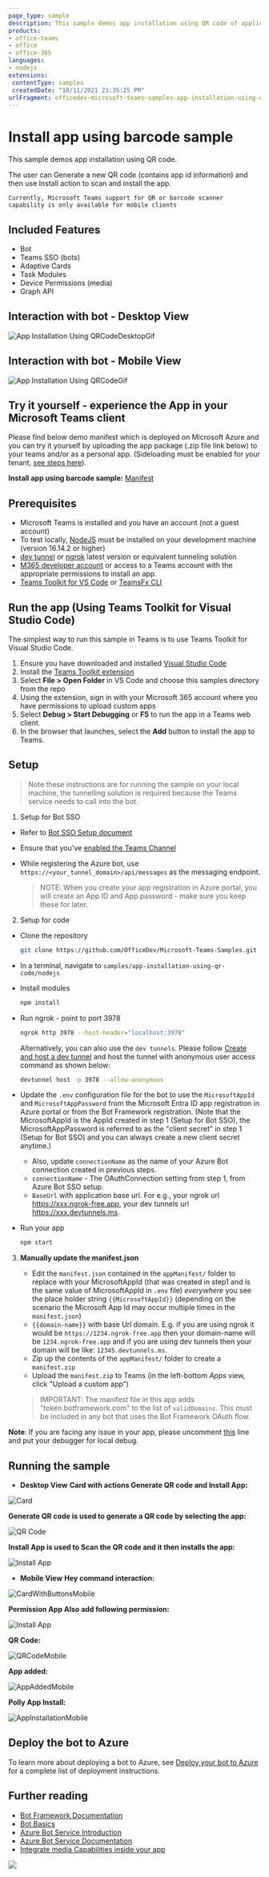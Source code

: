 ```yaml
---
page_type: sample
description: This sample demos app installation using QR code of application's app id
products:
- office-teams
- office
- office-365
languages:
- nodejs
extensions:
 contentType: samples
 createdDate: "10/11/2021 23:35:25 PM"
urlFragment: officedev-microsoft-teams-samples-app-installation-using-qr-code-nodejs
---
```


# Install app using barcode sample

This sample demos app installation using QR code.

The user can Generate a new QR code (contains app id information) and then use Install action to scan and install the app.

`Currently, Microsoft Teams support for QR or barcode scanner capability is only available for mobile clients`

## Included Features
* Bot
* Teams SSO (bots)
* Adaptive Cards
* Task Modules
* Device Permissions (media)
* Graph API

## Interaction with bot - Desktop View

![App Installation Using QRCodeDesktopGif](Images/AppInstallationUsingQRCodeDesktopGif.gif)

## Interaction with bot - Mobile View

![App Installation Using QRCodeGif](Images/AppInstallationUsingQRCode.gif)

## Try it yourself - experience the App in your Microsoft Teams client
Please find below demo manifest which is deployed on Microsoft Azure and you can try it yourself by uploading the app package (.zip file link below) to your teams and/or as a personal app. (Sideloading must be enabled for your tenant, [see steps here](https://docs.microsoft.com/microsoftteams/platform/concepts/build-and-test/prepare-your-o365-tenant#enable-custom-teams-apps-and-turn-on-custom-app-uploading)).

**Install app using barcode sample:** [Manifest](/samples/app-installation-using-qr-code/csharp/demo-manifest/App-Installation-Using-QR.zip)

## Prerequisites

- Microsoft Teams is installed and you have an account (not a guest account)
-  To test locally, [NodeJS](https://nodejs.org/en/download/) must be installed on your development machine (version 16.14.2  or higher)
-  [dev tunnel](https://learn.microsoft.com/en-us/azure/developer/dev-tunnels/get-started?tabs=windows) or [ngrok](https://ngrok.com/) latest version or equivalent tunneling solution
-  [M365 developer account](https://docs.microsoft.com/microsoftteams/platform/concepts/build-and-test/prepare-your-o365-tenant) or access to a Teams account with the 
   appropriate permissions to install an app.
- [Teams Toolkit for VS Code](https://marketplace.visualstudio.com/items?itemName=TeamsDevApp.ms-teams-vscode-extension) or [TeamsFx CLI](https://learn.microsoft.com/microsoftteams/platform/toolkit/teamsfx-cli?pivots=version-one)

## Run the app (Using Teams Toolkit for Visual Studio Code)

The simplest way to run this sample in Teams is to use Teams Toolkit for Visual Studio Code.

1. Ensure you have downloaded and installed [Visual Studio Code](https://code.visualstudio.com/docs/setup/setup-overview)
1. Install the [Teams Toolkit extension](https://marketplace.visualstudio.com/items?itemName=TeamsDevApp.ms-teams-vscode-extension)
1. Select **File > Open Folder** in VS Code and choose this samples directory from the repo
1. Using the extension, sign in with your Microsoft 365 account where you have permissions to upload custom apps
1. Select **Debug > Start Debugging** or **F5** to run the app in a Teams web client.
1. In the browser that launches, select the **Add** button to install the app to Teams.

## Setup

> Note these instructions are for running the sample on your local machine, the tunnelling solution is required because
> the Teams service needs to call into the bot.

1) Setup for Bot SSO
- Refer to [Bot SSO Setup document](../BotSSOSetup.md)

- Ensure that you've [enabled the Teams Channel](https://docs.microsoft.com/azure/bot-service/channel-connect-teams?view=azure-bot-service-4.0)
- While registering the Azure bot, use `https://<your_tunnel_domain>/api/messages` as the messaging endpoint.
    
    > NOTE: When you create your app registration in Azure portal, you will create an App ID and App password - make sure you keep these for later.

2) Setup for code
- Clone the repository

    ```bash
    git clone https://github.com/OfficeDev/Microsoft-Teams-Samples.git
    ```

- In a terminal, navigate to `samples/app-installation-using-qr-code/nodejs`

- Install modules

    ```bash
    npm install
    ```

- Run ngrok - point to port 3978

    ```bash
    ngrok http 3978 --host-header="localhost:3978"
    ```
   Alternatively, you can also use the `dev tunnels`. Please follow [Create and host a dev tunnel](https://learn.microsoft.com/en-us/azure/developer/dev-tunnels/get-started?tabs=windows) and host the tunnel with anonymous user access command as shown below:

   ```bash
   devtunnel host -p 3978 --allow-anonymous
   ```

- Update the `.env` configuration file for the bot to use the `MicrosoftAppId` and `MicrosoftAppPassword` from the Microsoft Entra ID app registration in Azure portal or from the Bot Framework registration. (Note that the MicrosoftAppId is the AppId created in step 1 (Setup for Bot SSO), the MicrosoftAppPassword is referred to as the "client secret" in step 1 (Setup for Bot SSO) and you can always create a new client secret anytime.)
    - Also, update `connectionName` as the name of your Azure Bot connection created in previous steps.
    - `connectionName` - The OAuthConnection setting from step 1, from Azure Bot SSO setup.
    - `BaseUrl` with application base url. For e.g., your ngrok url https://xxx.ngrok-free.app, your dev tunnels url https://xxx.devtunnels.ms.

- Run your app

    ```bash
    npm start
    ```

3) **Manually update the manifest.json**
    - Edit the `manifest.json` contained in the  `appManifest/` folder to replace with your MicrosoftAppId (that was created in step1 and is the same value of MicrosoftAppId in `.env` file) *everywhere* you see the place holder string `{{MicrosoftAppId}}` (depending on the scenario the Microsoft App Id may occur multiple times in the `manifest.json`)
    - `{{domain-name}}` with base Url domain. E.g. if you are using ngrok it would be `https://1234.ngrok-free.app` then your domain-name will be `1234.ngrok-free.app` and if you are using dev tunnels then your domain will be like: `12345.devtunnels.ms`.
    - Zip up the contents of the `appManifest/` folder to create a `manifest.zip`
    - Upload the `manifest.zip` to Teams (in the left-bottom *Apps* view, click "Upload a custom app")

    > IMPORTANT: The manifest file in this app adds "token.botframework.com" to the list of `validDomains`. This must be included in any bot that uses the Bot Framework OAuth flow.

**Note**: If you are facing any issue in your app, please uncomment [this](https://github.com/OfficeDev/Microsoft-Teams-Samples/blob/main/samples/app-installation-using-qr-code/nodejs/index.js#L48) line and put your debugger for local debug.

## Running the sample

- **Desktop View**
**Card with actions Generate QR code and Install App:**

![Card](Images/CardWithButtons.png)

**Generate QR code is used to generate a QR code by selecting the app:**

![QR Code](Images/QRCode.png)

**Install App is used to Scan the QR code and it then installs the app:**

![Install App](Images/AppInstallation.png)

-  **Mobile View**
**Hey command interaction:**

![CardWithButtonsMobile](Images/CardWithButtonsMobile.png)

**Permission App Also add following permission:**

![Install App](Images/Permission.png)

**QR Code:**

![QRCodeMobile](Images/QRCodeMobile.png)

**App added:**

![AppAddedMobile](Images/AppAddedMobile.png)

**Polly App Install:**

![AppInstallationMobile](Images/AppInstallationMobile.png)

## Deploy the bot to Azure

To learn more about deploying a bot to Azure, see [Deploy your bot to Azure](https://aka.ms/azuredeployment) for a complete list of deployment instructions.

## Further reading

- [Bot Framework Documentation](https://docs.botframework.com)
- [Bot Basics](https://docs.microsoft.com/azure/bot-service/bot-builder-basics?view=azure-bot-service-4.0)
- [Azure Bot Service Introduction](https://docs.microsoft.com/azure/bot-service/bot-service-overview-introduction?view=azure-bot-service-4.0)
- [Azure Bot Service Documentation](https://docs.microsoft.com/azure/bot-service/?view=azure-bot-service-4.0)
- [Integrate media Capabilities inside your app](https://learn.microsoft.com/microsoftteams/platform/concepts/device-capabilities/media-capabilities?tabs=mobile)

<img src="https://pnptelemetry.azurewebsites.net/microsoft-teams-samples/samples/app-installation-using-qr-code-nodejs" />